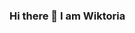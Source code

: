 ### Hi there 👋 I am Wiktoria

<!--
**ArcherWike/ArcherWike** is a ✨ _special_ ✨ repository because its `README.md` (this file) appears on your GitHub profile.

Here are some ideas to get you started:

- 🔭 I’m currently working on ...
- 🌱 I’m currently learning ...

- 💬 Ask me about ... Anything
- 📫 How to reach me: wiktoria.szczepanska.x@gmail.com

-->

